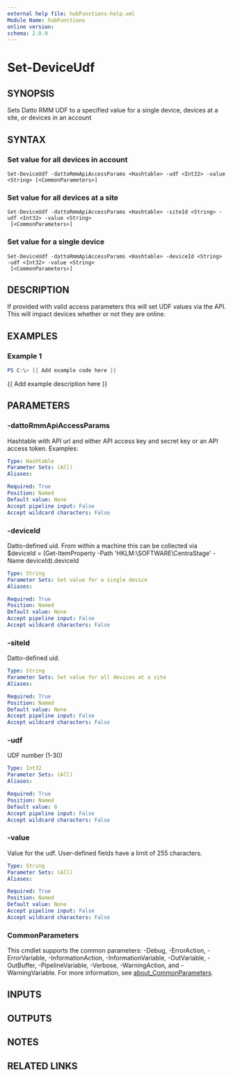 ```yaml
---
external help file: hubFunctions-help.xml
Module Name: hubFunctions
online version:
schema: 2.0.0
---
```


# Set-DeviceUdf

## SYNOPSIS
Sets Datto RMM UDF to a specified value for a single device, devices at a site, or devices in an account

## SYNTAX

### Set value for all devices in account
```
Set-DeviceUdf -dattoRmmApiAccessParams <Hashtable> -udf <Int32> -value <String> [<CommonParameters>]
```

### Set value for all devices at a site
```
Set-DeviceUdf -dattoRmmApiAccessParams <Hashtable> -siteId <String> -udf <Int32> -value <String>
 [<CommonParameters>]
```

### Set value for a single device
```
Set-DeviceUdf -dattoRmmApiAccessParams <Hashtable> -deviceId <String> -udf <Int32> -value <String>
 [<CommonParameters>]
```

## DESCRIPTION
If provided with valid access parameters this will set UDF values via the API.
This will impact devices whether or not they are online.

## EXAMPLES

### Example 1
```powershell
PS C:\> {{ Add example code here }}
```

{{ Add example description here }}

## PARAMETERS

### -dattoRmmApiAccessParams
Hashtable with API url and either API access key and secret key or an API access token.
Examples:

```yaml
Type: Hashtable
Parameter Sets: (All)
Aliases:

Required: True
Position: Named
Default value: None
Accept pipeline input: False
Accept wildcard characters: False
```

### -deviceId
Datto-defined uid.
From within a machine this can be collected via
$deviceId = (Get-ItemProperty -Path 'HKLM:\SOFTWARE\CentraStage' -Name deviceId).deviceId

```yaml
Type: String
Parameter Sets: Set value for a single device
Aliases:

Required: True
Position: Named
Default value: None
Accept pipeline input: False
Accept wildcard characters: False
```

### -siteId
Datto-defined uid.

```yaml
Type: String
Parameter Sets: Set value for all devices at a site
Aliases:

Required: True
Position: Named
Default value: None
Accept pipeline input: False
Accept wildcard characters: False
```

### -udf
UDF number (1-30)

```yaml
Type: Int32
Parameter Sets: (All)
Aliases:

Required: True
Position: Named
Default value: 0
Accept pipeline input: False
Accept wildcard characters: False
```

### -value
Value for the udf.
User-defined fields have a limit of 255 characters.

```yaml
Type: String
Parameter Sets: (All)
Aliases:

Required: True
Position: Named
Default value: None
Accept pipeline input: False
Accept wildcard characters: False
```

### CommonParameters
This cmdlet supports the common parameters: -Debug, -ErrorAction, -ErrorVariable, -InformationAction, -InformationVariable, -OutVariable, -OutBuffer, -PipelineVariable, -Verbose, -WarningAction, and -WarningVariable. For more information, see [about_CommonParameters](http://go.microsoft.com/fwlink/?LinkID=113216).

## INPUTS

## OUTPUTS

## NOTES

## RELATED LINKS
